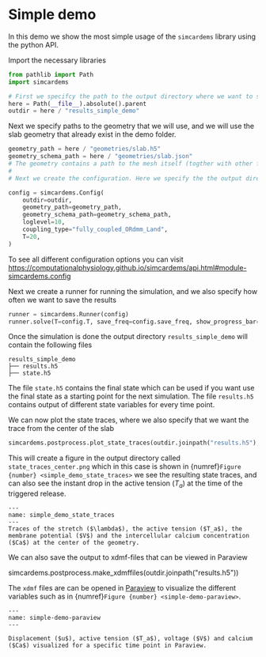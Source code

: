 # Simple demo

In this demo we show the most simple usage of the `simcardems` library using the python API.

Import the necessary libraries


```python
from pathlib import Path
import simcardems
```


```python
# First we specifcy the path to the output directory where we want to store the results
here = Path(__file__).absolute().parent
outdir = here / "results_simple_demo"
```

Next we specify paths to the geometry that we will use, and we will use the slab geometry that already exist in the demo folder.

```python
geometry_path = here / "geometries/slab.h5"
geometry_schema_path = here / "geometries/slab.json"
# The geometry contains a path to the mesh itself (togther with other functions such as meshfunctions and fibers), and a path to a schema which describes what information that can be found in the geometry file. Please see https://computationalphysiology.github.io/cardiac_geometries/ for more info about the geometries
#
# Next we create the configuration. Here we specify the the output directory, the path to the geometry, how long we want to simulate and the coupling type. We use the `fulle_coupled_ORdmm_Land` coupling type which contains the stronlgy coupled O'Hara-Rudy model coupled to the Land model. The other options here are `explicit_ORdmm_Land` where the coupling is explicit and `pureEP_ORdmm_Land` which will run a pure EP simulation without mechanics.
```

```python
config = simcardems.Config(
    outdir=outdir,
    geometry_path=geometry_path,
    geometry_schema_path=geometry_schema_path,
    loglevel=10,
    coupling_type="fully_coupled_ORdmm_Land",
    T=20,
)
```

To see all different configuration options you can visit https://computationalphysiology.github.io/simcardems/api.html#module-simcardems.config


Next we create a runner for running the simulation, and we also specify how often we want to save the results

```python
runner = simcardems.Runner(config)
runner.solve(T=config.T, save_freq=config.save_freq, show_progress_bar=True)
```

Once the simulation is done the output directory `results_simple_demo` will contain the following files

```
results_simple_demo
├── results.h5
├── state.h5
```
The file `state.h5` contains the final state which can be used if you want use the final state as a starting point for the next simulation.
The file `results.h5` contains output of different state variables for every time point.

We can now plot the state traces, where we also specify that we want the trace from the center of the slab

```python
simcardems.postprocess.plot_state_traces(outdir.joinpath("results.h5"), "center")
```

This will create a figure in the output directory called `state_traces_center.png` which in this case is shown in {numref}`Figure {number} <simple_demo_state_traces>` we see the resulting state traces, and can also see the instant drop in the active tension ($T_a$) at the time of the triggered release.

```{figure} figures/simple_demo_state_traces.png
---
name: simple_demo_state_traces
---
Traces of the stretch ($\lambda$), the active tension ($T_a$), the membrane potential ($V$) and the intercellular calcium concentration ($Ca$) at the center of the geometry.
```

We can also save the output to xdmf-files that can be viewed in Paraview



simcardems.postprocess.make_xdmffiles(outdir.joinpath("results.h5"))


The `xdmf` files are can be opened in [Paraview](https://www.paraview.org/download/) to visualize the different variables such as in {numref}`Figure {number} <simple-demo-paraview>`.

```{figure} figures/simple_demo.png
---
name: simple-demo-paraview
---

Displacement ($u$), active tension ($T_a$), voltage ($V$) and calcium ($Ca$) visualized for a specific time point in Paraview.
```
